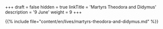 +++
draft = false
hidden = true
linkTitle = 'Martyrs Theodora and Didymus'
description = '9 June'
weight = 9
+++

{{% include file="content/en/lives/martyrs-theodora-and-didymus.md" %}}
